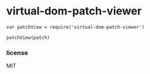 # virtual-dom-patch-viewer

```
var patchView = require('virtual-dom-patch-viewer')

patchView(patch)
```

### license

MIT

